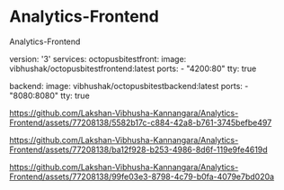 # Analytics-Frontend
Analytics-Frontend

version: '3'
services:
  octopusbitestfront:
    image: vibhushak/octopusbitestfrontend:latest
    ports:
      - "4200:80"
    tty: true

  backend:
    image: vibhushak/octopusbitestbackend:latest
    ports:
      - "8080:8080"
    tty: true


https://github.com/Lakshan-Vibhusha-Kannangara/Analytics-Frontend/assets/77208138/5582b17c-c884-42a8-b761-3745befbe497





https://github.com/Lakshan-Vibhusha-Kannangara/Analytics-Frontend/assets/77208138/ba12f928-b253-4986-8d6f-119e9fe4619d





https://github.com/Lakshan-Vibhusha-Kannangara/Analytics-Frontend/assets/77208138/99fe03e3-8798-4c79-b0fa-4079e7bd020a

